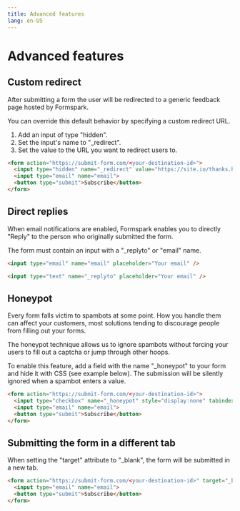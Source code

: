 ```yaml
---
title: Advanced features
lang: en-US
---
```


# Advanced features

## Custom redirect

After submitting a form the user will be redirected to a generic feedback page hosted by Formspark.

You can override this default behavior by specifying a custom redirect URL.

1. Add an input of type "hidden".
2. Set the input's name to "_redirect".
3. Set the value to the URL you want to redirect users to.

``` html
<form action="https://submit-form.com/<your-destination-id>">
  <input type="hidden" name="_redirect" value="https://site.io/thanks.html" />
  <input type="email" name="email">
  <button type="submit">Subscribe</button>
</form>
```

## Direct replies

When email notifications are enabled, Formspark enables you to directly "Reply" to the person who originally submitted the form.

The form must contain an input with a "_replyto" or "email" name.

``` html
<input type="email" name="email" placeholder="Your email" />
```
``` html
<input type="text" name="_replyto" placeholder="Your email" />
```

## Honeypot

Every form falls victim to spambots at some point. How you handle them can affect your customers, most solutions tending to discourage people from filling out your forms.

The honeypot technique allows us to ignore spambots without forcing your users to fill out a captcha or jump through other hoops.

To enable this feature, add a field with the name "_honeypot" to your form and hide it with CSS (see example below). The submission will be silently ignored when a spambot enters a value.

``` html
<form action="https://submit-form.com/<your-destination-id>">
  <input type="checkbox" name="_honeypot" style="display:none" tabindex="-1" autocomplete="off">
  <input type="email" name="email">
  <button type="submit">Subscribe</button>
</form>
```

## Submitting the form in a different tab

When setting the "target" attribute to "_blank", the form will be submitted in a new tab.

``` html
<form action="https://submit-form.com/<your-destination-id>" target="_blank">
  <input type="email" name="email">
  <button type="submit">Subscribe</button>
</form>
```